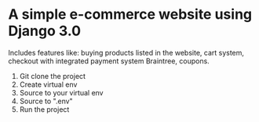 # A simple e-commerce website using Django 3.0
Includes features like: buying products listed in the website, cart system, checkout with integrated payment system Braintree, coupons.

1. Git clone the project
2. Create virtual env
3. Source to your virtual env
4. Source to ".env"
5. Run the project